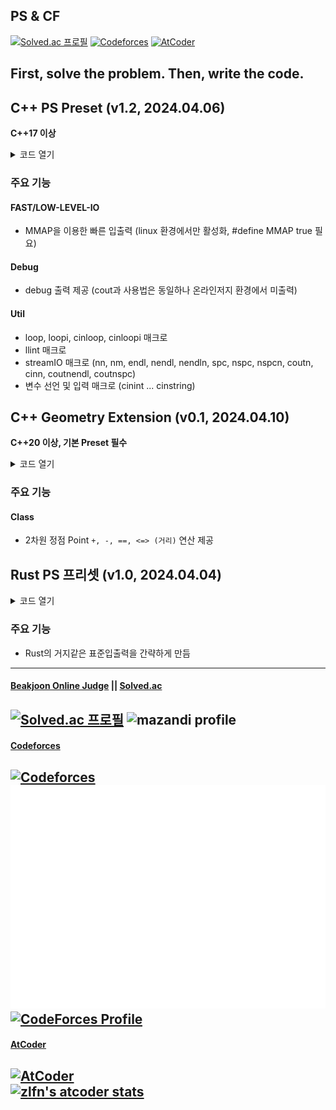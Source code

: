 ## PS & CF
[![Solved.ac
프로필](http://mazassumnida.wtf/api/mini/generate_badge?boj=zlfn)](https://solved.ac/zlfn)
[![Codeforces](https://badges.joonhyung.xyz/codeforces/zlfn.svg)](https://codeforces.com/profile/zlfn)
[![AtCoder](https://badges.joonhyung.xyz/atcoder/zlfn.svg)](https://atcoder.jp/zlfn/topology)

## First, solve the problem. Then, write the code.

## C++ PS Preset (v1.2, 2024.04.06)
**C++17 이상**
<details>
<summary>코드 열기</summary>
    
```cpp
#include <bits/stdc++.h>
#define DEBUG true //PRINT DEBUG MESSAGE
#define MMAP false //USE LOW-LEVEL-IO
using namespace std;
//////////////////////////////////////////////////////////////////
/*
 * Author : zlfn
 * Date : 2024-04-08
 * Source : https://ps.zlfn.space
 * Description : C++ Preset for Problem-Solving
 */
#ifdef __linux__
/////////////////////////////////////////////////////////////////////////////////////////////
/*
 * Author : jinhan814
 * Date : 2021-05-06
 * Source : https://blog.naver.com/jinhan814/222266396476
 * Description : FastIO implementation for cin, cout.
 */
constexpr int SZ = 1 << 20;

class INPUT {
private:
    char read_buf[SZ];
    int read_idx, next_idx;
    bool __END_FLAG__, __GETLINE_FLAG__;
public:
    explicit operator bool() { return !__END_FLAG__; }
    bool IsBlank(char c) { return c == ' ' || c == '\n'; }
    bool IsEnd(char c) { return c == '\0'; }
    char _ReadChar() {
        if (read_idx == next_idx) {
            next_idx = fread(read_buf, sizeof(char), SZ, stdin);
            if (next_idx == 0) return 0;
            read_idx = 0;
        }
        return read_buf[read_idx++];
    }
    char ReadChar() {
        char ret = _ReadChar();
        for (; IsBlank(ret); ret = _ReadChar());
        return ret;
    }
    template<typename T> T ReadInt() {
        T ret = 0; char cur = _ReadChar(); bool flag = 0;
        for (; IsBlank(cur); cur = _ReadChar());
        if (cur == '-') flag = 1, cur = _ReadChar();
        for (; !IsBlank(cur) && !IsEnd(cur); cur = _ReadChar()) ret = 10 * ret + (cur & 15);
        if (IsEnd(cur)) __END_FLAG__ = 1;
        return flag ? -ret : ret;
    }
    string ReadString() {
        string ret; char cur = _ReadChar();
        for (; IsBlank(cur); cur = _ReadChar());
        for (; !IsBlank(cur) && !IsEnd(cur); cur = _ReadChar()) ret.push_back(cur);
        if (IsEnd(cur)) __END_FLAG__ = 1;
        return ret;
    }
    double ReadDouble() {
        string ret = ReadString();
        return stod(ret);
    }
    string getline() {
        string ret; char cur = _ReadChar();
        for (; cur != '\n' && !IsEnd(cur); cur = _ReadChar()) ret.push_back(cur);
        if (__GETLINE_FLAG__) __END_FLAG__ = 1;
        if (IsEnd(cur)) __GETLINE_FLAG__ = 1;
        return ret;
    }
    friend INPUT& getline(INPUT& in, string& s) { s = in.getline(); return in; }
} _in;

class OUTPUT {
private:
    char write_buf[SZ];
    int write_idx;
public:
    ~OUTPUT() { Flush(); }
    explicit operator bool() { return 1; }
    void Flush() {
        fwrite(write_buf, sizeof(char), write_idx, stdout);
        write_idx = 0;
    }
    void WriteChar(char c) {
        if (write_idx == SZ) Flush();
        write_buf[write_idx++] = c;
    }
    template<typename T> int GetSize(T n) {
        int ret = 1;
        for (n = n >= 0 ? n : -n; n >= 10; n /= 10) ret++;
        return ret;
    }
    template<typename T> void WriteInt(T n) {
        int sz = GetSize(n);
        if (write_idx + sz >= SZ) Flush();
        if (n < 0) write_buf[write_idx++] = '-', n = -n;
        for (int i = sz; i-- > 0; n /= 10) write_buf[write_idx + i] = n % 10 | 48;
        write_idx += sz;
    }
    void WriteString(string s) { for (auto& c : s) WriteChar(c); }
    void WriteDouble(double d) { WriteString(to_string(d)); }
} _out;

/* operators */
INPUT& operator>> (INPUT& in, char& i) { i = in.ReadChar(); return in; }
INPUT& operator>> (INPUT& in, string& i) { i = in.ReadString(); return in; }
template<typename T, typename std::enable_if_t<is_arithmetic_v<T>>* = nullptr>
INPUT& operator>> (INPUT& in, T& i) {
    if constexpr (is_floating_point_v<T>) i = in.ReadDouble();
    else if constexpr (is_integral_v<T>) i = in.ReadInt<T>(); return in; }

OUTPUT& operator<< (OUTPUT& out, char i) { out.WriteChar(i); return out; }
OUTPUT& operator<< (OUTPUT& out, string i) { out.WriteString(i); return out; }
template<typename T, typename std::enable_if_t<is_arithmetic_v<T>>* = nullptr>
OUTPUT& operator<< (OUTPUT& out, T i) {
    if constexpr (is_floating_point_v<T>) out.WriteDouble(i);
    else if constexpr (is_integral_v<T>) out.WriteInt<T>(i); return out; }

/* macros */
#define fastio 1
#define cin _in
#define cout _out
/////////////////////////////////////////////////////////////////////////////////////////////
#endif

//util
#define llint long long int
#define endl '\n'
#define nendl << '\n'
#define nendln << '\n' <<
#define nn <<
#define nm >>
#define spc ' '
#define nspcn << ' ' <<
#define nspc << ' '
#define cinn cin >>
#define cinint(x) int x; cin >> x
#define cinllint(x) long long int x; cin >> x
#define cinchar(x) char x; cin >> x
#define cinfloat(x) floag x; cin >> x
#define cindouble(x) double x; cin >> x
#define cinstring(x) string x; cin >> x
#define coutn cout <<
#define coutnendl cout nendl
#define coutnspc cout nspc
#define loop(x) for(int IDX = 0; IDX < x; IDX++)
#define loopi(x, i) for(int i = 0; i < x; i++)
#define cinloop cinint(INDEX); loop(INDEX)
#define cinloopi(i) cinint(IDX##i); loopi(IDX##i, i)

//debug
#define debug if constexpr (DEBUGENV) cout
#define debugn debug <<
#define debugnendl debug << endl;
#if DEBUG && not defined(ONLINE_JUDGE)
constexpr bool DEBUGENV = true;
#else
constexpr bool DEBUGENV = false;
#endif

//FASTIO
#define FASTIO debugn "LOW-LEVEL-IO Enabled" nendl;
#if not MMAP
#undef cin
#undef cout
#undef FASTIO
#define FASTIO debugn "FAST-IO Enabled" nendl; ios_base::sync_with_stdio(false); cin.tie(NULL); cout.tie(NULL)
#endif
/////////////////////////////////////////////////////////////////////
```
    
</details>

### 주요 기능
#### FAST/LOW-LEVEL-IO
* MMAP을 이용한 빠른 입출력 (linux 환경에서만 활성화, #define MMAP true 필요)
#### Debug
* debug 출력 제공 (cout과 사용법은 동일하나 온라인저지 환경에서 미출력)
#### Util
* loop, loopi, cinloop, cinloopi 매크로
* llint 매크로
* streamIO 매크로 (nn, nm, endl, nendl, nendln, spc, nspc, nspcn, coutn, cinn, coutnendl, coutnspc)
* 변수 선언 및 입력 매크로 (cinint ... cinstring)

## C++ Geometry Extension (v0.1, 2024.04.10)
**C++20 이상, 기본 Preset 필수**
<details>
    <summary>코드 열기</summary>
    
```cpp
//////////////////////////////////////////////////////////////////
class Point {
public:
    int x; int y;
    Point() {
        x = 0; y = 0;
    }
    Point(int x, int y) {
        this->x = x; this->y = y;
    }
    double operator <=> (const Point& other) const {
        return sqrt(pow(x-other.x,2) + pow(y-other.y,2));
    }
    Point operator - (const Point& other) const {
        return Point{x-other.x, y-other.y};
    }
    Point operator + (const Point& other) const {
        return Point{x+other.x, y+other.y};
    }
    bool operator == (const Point& other) const {
        return (x==other.x && y==other.y);
    }
};
//////////////////////////////////////////////////////////////////
```
</details>

### 주요 기능
#### Class
* 2차원 정점 Point `+, -, ==, <=> (거리)` 연산 제공

## Rust PS 프리셋 (v1.0, 2024.04.04)
<details>
<summary>코드 열기</summary>

```rs
use std::io;

macro_rules! read_line {
    ($($t: ty),+) => ({
        let mut input = String::new();
        std::io::stdin().read_line(&mut input).unwrap();
        let mut iter = input.split_whitespace();
        ($(iter.next().unwrap().parse::<$t>().unwrap()),+)
    })
}

macro_rules! read_vec {
    ($t: ty) => ({
        let mut input = String::new();
        std::io::stdin( ).read_line(&mut input).unwrap();
        input.split_whitespace().map(|x| x.parse::<$t>().unwrap()).collect()
    })
}

macro_rules! read_char {
    () => ({
        let mut input = String::new();
        std::io::stdin().read_line(&mut input).unwrap();
        input = input.replace("\n", "");
        input.chars().collect()
    })
}
```
    
</details>

### 주요 기능
* Rust의 거지같은 표준입출력을 간략하게 만듬

-----------------------------------

#### [Beakjoon Online Judge](boj.kr) ||  [Solved.ac](solved.ac)

[![Solved.ac
프로필](http://mazassumnida.wtf/api/v2/generate_badge?boj=zlfn)](https://solved.ac/zlfn)
![mazandi profile](http://mazandi.herokuapp.com/api?handle=zlfn&theme=cold)
---------------------------
#### [Codeforces](codeforces.com)
[![Codeforces](https://badges.joonhyung.xyz/codeforces/zlfn.svg)](https://codeforces.com/profile/zlfn)  
![](https://raw.githubusercontent.com/zlfn/cf-stats/main/output/light_card.svg)
[![CodeForces Profile](https://cf.leed.at?id=zlfn)](https://codeforces.com/profile/zlfn)
--------------------------
#### [AtCoder](atcoder.jp)
[![AtCoder](https://badges.joonhyung.xyz/atcoder/zlfn.svg)](https://atcoder.jp/zlfn/topology)  
[![zlfn's atcoder stats](https://atcoder-readme-stats.vercel.app/stats/zlfn?show_icons=true&show_history=5&width=450)](https://atcoder.jp/zlfn/topology)
--------------------------

